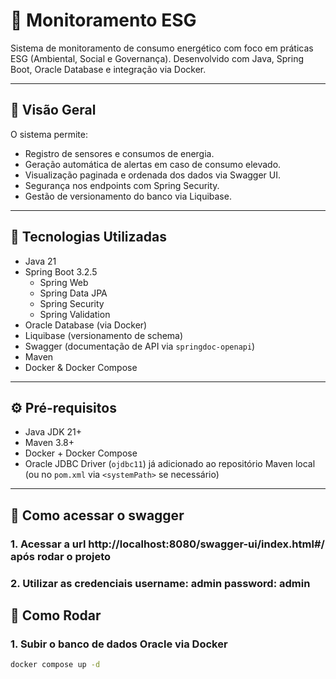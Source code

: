 # 🌱 Monitoramento ESG

Sistema de monitoramento de consumo energético com foco em práticas ESG (Ambiental, Social e Governança). Desenvolvido com Java, Spring Boot, Oracle Database e integração via Docker.

---

## 📌 Visão Geral

O sistema permite:

- Registro de sensores e consumos de energia.
- Geração automática de alertas em caso de consumo elevado.
- Visualização paginada e ordenada dos dados via Swagger UI.
- Segurança nos endpoints com Spring Security.
- Gestão de versionamento do banco via Liquibase.

---

## 🧰 Tecnologias Utilizadas

- Java 21
- Spring Boot 3.2.5
    - Spring Web
    - Spring Data JPA
    - Spring Security
    - Spring Validation
- Oracle Database (via Docker)
- Liquibase (versionamento de schema)
- Swagger (documentação de API via `springdoc-openapi`)
- Maven
- Docker & Docker Compose

---

## ⚙️ Pré-requisitos

- Java JDK 21+
- Maven 3.8+
- Docker + Docker Compose
- Oracle JDBC Driver (`ojdbc11`) já adicionado ao repositório Maven local (ou no `pom.xml` via `<systemPath>` se necessário)

---

## 📄 Como acessar o swagger

### 1. Acessar a url http://localhost:8080/swagger-ui/index.html#/ após rodar o projeto

### 2. Utilizar as credenciais username: admin password: admin

## 🚀 Como Rodar

### 1. Subir o banco de dados Oracle via Docker

```bash
docker compose up -d
